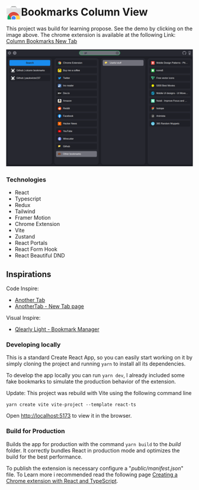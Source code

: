 # Bookmarks Column View<img src="./.github/img/chrome-web-store-icon.png" width="40" align="left">

This project was build for learning propose. See the demo by clicking on the image above. The chrome extension is available at the following Link:
<a href="https://chrome.google.com/webstore/detail/column-bookmarks-new-tab/ocjdiehlhhoiahkbbgmjnfeipjpbhhph?hl" target="_blank">
Column Bookmarks New Tab
</a>

<p align="center" margin-bottom="0">
  <a href="https://chrome-column-tab.vercel.app" target="_blank">
    <img alt="demo" width="auto" height="auto" src="./.github/img/demo(Desktop Normal).png"/>
  </a>
</p>

### Technologies

- React
- Typescript
- Redux
- Tailwind
- Framer Motion
- Chrome Extension
- Vite
- Zustand
- React Portals
- React Form Hook
- React Beautiful DND

## Inspirations

Code Inspire:

- [Another Tab](https://chrome.google.com/webstore/detail/another-tab/oaaeanlgefipegfcbgpgnhhnpengdjld)
- [AnotherTab - New Tab page](https://chrome.google.com/webstore/detail/anothertab-new-tab-page/cpeojfdfhhgedcaiglbjdklaigennhpl)

Visual Inspire:

- [Qlearly Light - Bookmark Manager](https://chrome.google.com/webstore/detail/qlearly-light-bookmark-ma/lkmkjmklcnhfcfpojimnbjpaimbdjeao)

### Developing locally

This is a standard Create React App, so you can easily start working on it by simply cloning the project and running `yarn` to install all its dependencies.

To develop the app locally you can run `yarn dev`, I already included some fake bookmarks to simulate the production behavior of the extension.

Update: This project was rebuild with Vite using the following command line

```shell
yarn create vite vite-project --template react-ts
```

Open [http://localhost:5173](http://localhost:5173) to view it in the browser.

### Build for Production

Builds the app for production with the command `yarn build` to the _build_ folder.
It correctly bundles React in production mode and optimizes the build for the best performance.

To publish the extension is necessary configure a "_public/manifest.json_" file. To Learn more i recommended read the following page [Creating a Chrome extension with React and TypeScript](https://blog.logrocket.com/creating-chrome-extension-react-typescript/).
